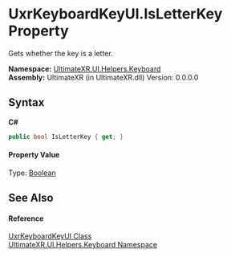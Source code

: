 # UxrKeyboardKeyUI.IsLetterKey Property 
 

Gets whether the key is a letter.

**Namespace:**&nbsp;<a href="N_UltimateXR_UI_Helpers_Keyboard">UltimateXR.UI.Helpers.Keyboard</a><br />**Assembly:**&nbsp;UltimateXR (in UltimateXR.dll) Version: 0.0.0.0

## Syntax

**C#**<br />
``` C#
public bool IsLetterKey { get; }
```


#### Property Value
Type: <a href="https://docs.microsoft.com/dotnet/api/system.boolean" target="_blank" rel="noopener noreferrer">Boolean</a>

## See Also


#### Reference
<a href="T_UltimateXR_UI_Helpers_Keyboard_UxrKeyboardKeyUI">UxrKeyboardKeyUI Class</a><br /><a href="N_UltimateXR_UI_Helpers_Keyboard">UltimateXR.UI.Helpers.Keyboard Namespace</a><br />